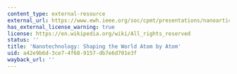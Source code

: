 ```yaml
---
content_type: external-resource
external_url: https://www.ewh.ieee.org/soc/cpmt/presentations/nanoarticle.pdf
has_external_license_warning: true
license: https://en.wikipedia.org/wiki/All_rights_reserved
status: ''
title: 'Nanotechnology: Shaping the World Atom by Atom'
uid: a42e9b6d-3ce7-4f68-9157-db7e6d701e3f
wayback_url: ''
---
```

